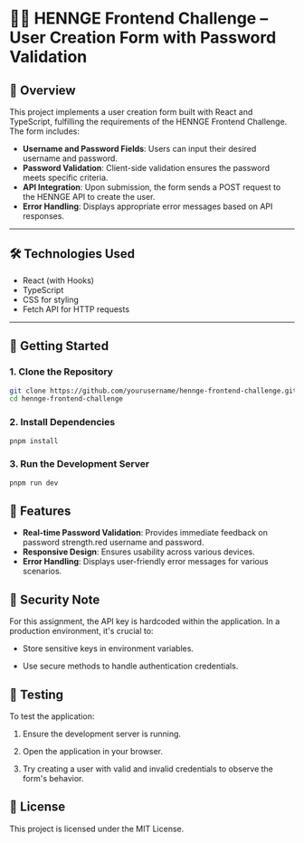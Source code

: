 # 🧑‍💻 HENNGE Frontend Challenge – User Creation Form with Password Validation

## 📌 Overview

This project implements a user creation form built with React and TypeScript, fulfilling the requirements of the HENNGE Frontend Challenge. The form includes:

- **Username and Password Fields**: Users can input their desired username and password.
- **Password Validation**: Client-side validation ensures the password meets specific criteria.
- **API Integration**: Upon submission, the form sends a POST request to the HENNGE API to create the user.
- **Error Handling**: Displays appropriate error messages based on API responses.

---

## 🛠️ Technologies Used

- React (with Hooks)
- TypeScript
- CSS for styling
- Fetch API for HTTP requests

---

## 🚀 Getting Started

### 1. Clone the Repository

```bash
git clone https://github.com/yourusername/hennge-frontend-challenge.git
cd hennge-frontend-challenge
```

### 2. Install Dependencies

```bash
pnpm install
```

### 3. Run the Development Server

```bash
pnpm run dev
```

## 📝 Features

- **Real-time Password Validation**: Provides immediate feedback on password strength.red username and password.
- **Responsive Design**: Ensures usability across various devices.
- **Error Handling**:  Displays user-friendly error messages for various scenarios.

## 🔐 Security Note

For this assignment, the API key is hardcoded within the application. In a production environment, it's crucial to:

- Store sensitive keys in environment variables.

- Use secure methods to handle authentication credentials.

## 🧪 Testing

To test the application:

1. Ensure the development server is running.

2. Open the application in your browser.

3. Try creating a user with valid and invalid credentials to observe the form's behavior.

## 📄 License

This project is licensed under the MIT License.